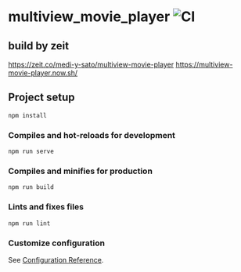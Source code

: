 # multiview_movie_player ![CI](https://github.com/medi-y-sato/multiview_movie_player/workflows/CI/badge.svg)

## build by zeit

https://zeit.co/medi-y-sato/multiview-movie-player
https://multiview-movie-player.now.sh/

## Project setup

```
npm install
```

### Compiles and hot-reloads for development

```
npm run serve
```

### Compiles and minifies for production

```
npm run build
```

### Lints and fixes files

```
npm run lint
```

### Customize configuration

See [Configuration Reference](https://cli.vuejs.org/config/).
